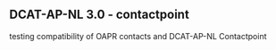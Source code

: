 ## DCAT-AP-NL 3.0 - contactpoint

testing compatibility of OAPR contacts and DCAT-AP-NL Contactpoint

